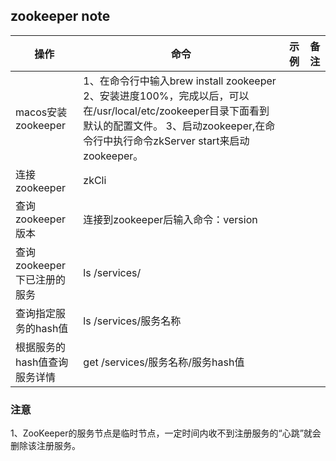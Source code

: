 ## zookeeper note



|  操作  |  命令  |  示例  |  备注  |
|  ---- |  ---  |  ---   |  ---  |
|  macos安装zookeeper  |  1、在命令行中输入brew install zookeeper 2、安装进度100%，完成以后，可以在/usr/local/etc/zookeeper目录下面看到默认的配置文件。 3、启动zookeeper,在命令行中执行命令zkServer start来启动zookeeper。 |
|  连接zookeeper | zkCli |
|  查询zookeeper版本 | 连接到zookeeper后输入命令：version |
|  查询zookeeper下已注册的服务 | ls /services/ |
|  查询指定服务的hash值 | ls /services/服务名称 |
|  根据服务的hash值查询服务详情| get /services/服务名称/服务hash值  |

### 注意
1、ZooKeeper的服务节点是临时节点，一定时间内收不到注册服务的“心跳”就会删除该注册服务。

